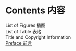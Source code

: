 # Contents 内容  
List of Figures 插图  
List of Table 表格  
Title and Copyright Information  
[Preface 前言](d2dd/1.md)  
